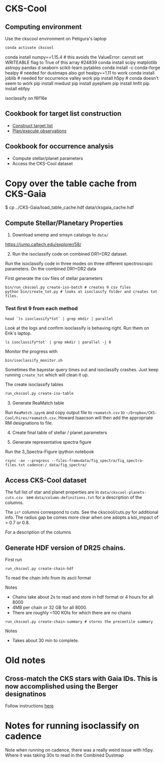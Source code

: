 # CKS-Cool

## Computing environment

Use the ckscool environment on Petigura's laptop

```bash
conda activate ckscool 
```
conda install numpy==1.15.4 # this avoids the ValueError: cannot set WRITEABLE flag to True of this array #24839
conda install scipy matplotlib astropy pandas d seaborn scikit-learn pytables
conda install -c conda-forge healpy # needed for dustmaps also got healpy==1.11 to work
conda install joblib # needed for occurrence valley work
pip install h5py # conda doesn't seem to work
pip install mwdust 
pip install pyephem
pip install lmfit
pip install ebfpy

isoclassify on f6f16e

## Cookbook for target list construction 

- [Construct target list](docs/observing.md)
- [Plan/execute observations](docs/observing.md)

## Cookbook for occurrence analysis

- Compute stellar/planet parameters
- Access the CKS-Cool dataset

# Copy over the table cache from CKS-Gaia

$ cp ../CKS-Gaia/load_table_cache.hdf data/cksgaia_cache.hdf


## Compute Stellar/Planetary Properties

1. Download smemp and smsyn catalogs to `data/`

https://jump.caltech.edu/explorer/58/

2. Run the isoclassify code on combined DR1+DR2 dataset.

Run the isoclassify code in three modes on three different
spectroscopic parameters. On the combined DR1+DR2 data

First generate the csv files of stellar parameters

```
bin/run_ckscool.py create-iso-batch # creates 9 csv files
python bin/create_tot.py # looks at isoclassfy folder and creates tot files.
```

### Test first 9 from each method

```
head `ls isoclassify*tot` | grep mkdir | parallel
```

Look at the logs and confirm isoclassify is behaving right. Run them on Erik's laptop.


```
ls isoclassify*tot` | grep mkdir | parallel -j 8
```
Monitor the progress with

```bash
bin/isoclassify_monitor.sh 
```

Sometimes the bayestar query times out and isoclassify crashes. Just
keep running `create_tot` which will clean it up.

The create isoclassify tables

```bash
run_ckscool.py create-iso-table
```


3. Generate ReaMatch table

Run `ReaMatch.ipynb` and copy output file to `reamatch.csv` to `~/Dropbox/CKS-Cool/hires/reamatch.csv`. Howard Isaacson will then add the appropriate RM designations to file.


4. Create final table of stellar / planet parameters





4. Generate representative spectra figure

Run the 3_Spectra-Figure ipython notebook

```
rsync -av --progress --files-from=data/fig_spectra/fig_spectra-files.txt cadence:/ data/fig_spectra/ 
```

## Access CKS-Cool dataset

The full list of star and planet properties are in `data/ckscool-planets-cuts.csv ` see `data/column-definitions.txt` for a description of the columns.

The `is*` columns correspond to cuts. See the ckscool/cuts.py for additional info. The radius gap be comes more clear when one adopts a koi_impact of > 0.7 or 0.8.







For a description of the columns

## Generate HDF version of DR25 chains.

First run

```
run_ckscool.py create-chain-hdf
```

To read the chain info from its ascii format

Notes
- Chains take about 2s to read and store in hdf format or 4 hours for all 8000
- 4MB per chain or 32 GB for all 8000.
- There are roughly ~100 KOIs for which there are no chains

```
run_ckscool.py create-chain-summary # stores the precentile summary
```

Notes 
- Takes about 30 min to complete.






# Old notes

## Cross-match the CKS stars with Gaia IDs. This is now accomplished using the Berger designatinos

Follow instructions [here](docs/gaia-xmatch.md)



# Notes for running isoclassify on cadence

Note when running on cadence, there was a really weird issue with h5py. Where it was taking 30s to read in the Combined Dustmap
